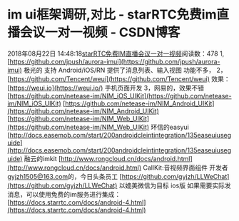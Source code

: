 # im ui框架调研,对比 - starRTC免费im直播会议一对一视频 - CSDN博客
2018年08月22日 14:48:18[starRTC免费IM直播会议一对一视频](https://me.csdn.net/elesos)阅读数：478
1, [https://github.com/jpush/aurora-imui](https://github.com/jpush/aurora-imui)
极光的
支持 Android/iOS/RN
提供了消息列表、输入视图
功能不多，
2，[https://github.com/Tencent/weui](https://github.com/Tencent/weui)
效果：[https://weui.io](https://weui.io/)
手机页面开发
3，网易的，效果不错
[https://github.com/netease-im/NIM_iOS_UIKit](https://github.com/netease-im/NIM_iOS_UIKit)
[https://github.com/netease-im/NIM_Android_UIKit](https://github.com/netease-im/NIM_Android_UIKit)
[https://github.com/netease-im/NIM_Web_UIKit](https://github.com/netease-im/NIM_Web_UIKit)
环信的easyui
[http://docs.easemob.com/start/200androidcleintintegration/135easeuiuseguide](http://docs.easemob.com/start/200androidcleintintegration/135easeuiuseguide)
融云的imkit
[http://www.rongcloud.cn/docs/android.html](http://www.rongcloud.cn/docs/android.html)
CallKit:音视频界面组件
开发者[gyjzh1505@163.com](mailto:gyjzh1505@163.com)的，今日头条员工
[https://github.com/gyjzh/LLWeChat](https://github.com/gyjzh/LLWeChat)
以媲美微信为目标
ios版
如果需要实际发消息，可以使用免费的im服务进行集成：[https://docs.starrtc.com/docs/android-4.html](https://docs.starrtc.com/docs/android-4.html)

